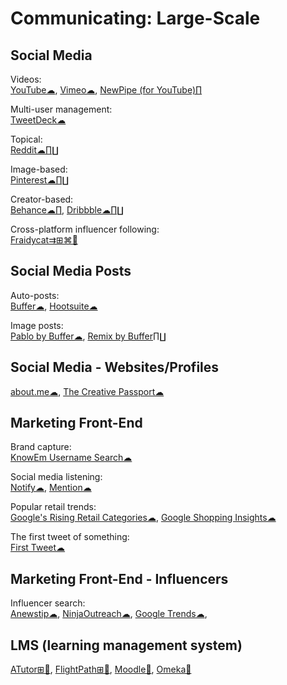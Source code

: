 # Communicating: Large-Scale

## Social Media

Videos:  
[YouTube☁](https://youtube.com),
[Vimeo☁](https://vimeo.com/watch),
[NewPipe (for YouTube)∏](https://newpipe.schabi.org/)

Multi-user management:  
[TweetDeck☁](https://tweetdeck.twitter.com/)

Topical:  
[Reddit☁∏∐](https://reddit.com)

Image-based:  
[Pinterest☁∏∐](https://pinterest.com)

Creator-based:  
[Behance☁∏](https://www.behance.net/),
[Dribbble☁∏∐](https://dribbble.com/)

Cross-platform influencer following:  
[Fraidycat⇉⊞⌘🐧](https://fraidyc.at/)

## Social Media Posts

Auto-posts:  
[Buffer☁](https://buffer.com/),
[Hootsuite☁](https://hootsuite.com/)

Image posts:  
[Pablo by Buffer☁](https://pablo.buffer.com/),
[Remix by Buffer∏∐](https://buffer.com/remix)

## Social Media - Websites/Profiles

[about.me☁](https://about.me),
[The Creative Passport☁](https://www.creativepassport.net/)

## Marketing Front-End

Brand capture:  
[KnowEm Username Search☁](https://knowem.com/)

Social media listening:  
[Notify☁](https://notify.ly/),
[Mention☁](https://mention.com/)

Popular retail trends:  
[Google's Rising Retail Categories☁](https://www.thinkwithgoogle.com/feature/category-trends/),
[Google Shopping Insights☁](https://shopping.thinkwithgoogle.com/)

The first tweet of something:  
[First Tweet☁](http://ctrlq.org/first/)

## Marketing Front-End - Influencers

Influencer search:  
[Anewstip☁](https://anewstip.com/),
[NinjaOutreach☁](https://ninjaoutreach.com/),
[Google Trends☁](https://trends.google.com/),

## LMS (learning management system)

[ATutor⊞🐧](https://atutor.github.io/atutor/index.html),
[FlightPath⊞🐧](https://getflightpath.com/),
[Moodle🐧](https://moodle.org/),
[Omeka🐧](https://omeka.org/)
